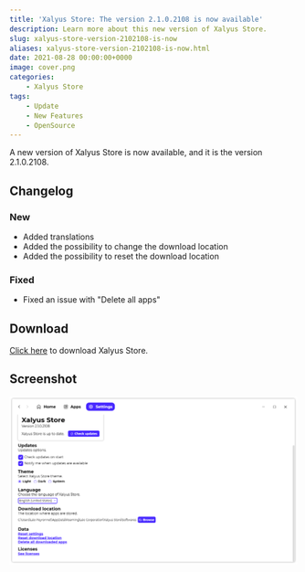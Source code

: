 ```yaml
---
title: 'Xalyus Store: The version 2.1.0.2108 is now available'
description: Learn more about this new version of Xalyus Store.
slug: xalyus-store-version-2102108-is-now
aliases: xalyus-store-version-2102108-is-now.html
date: 2021-08-28 00:00:00+0000
image: cover.png
categories:
    - Xalyus Store
tags:
    - Update
    - New Features
    - OpenSource
---
```

A new version of Xalyus Store is now available, and it is the version 2.1.0.2108.

## Changelog
### New
- Added translations
- Added the possibility to change the download location
- Added the possibility to reset the download location
### Fixed
- Fixed an issue with "Delete all apps"

## Download

[Click here](https://tinyurl.com/DownloadXalyusStore) to download Xalyus Store.

## Screenshot

![The "Settings" page of Xalyus Store.](cover.png)